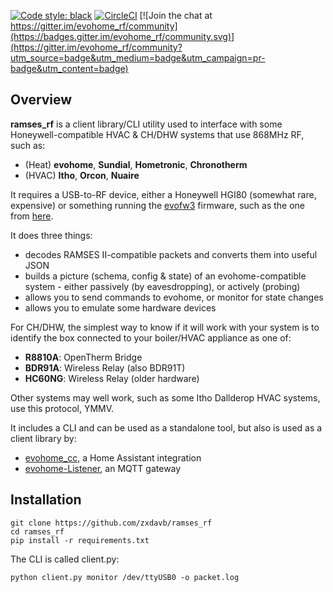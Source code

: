 [![Code style: black](https://img.shields.io/badge/code%20style-black-000000.svg)](https://github.com/psf/black) [![CircleCI](https://circleci.com/gh/zxdavb/ramses_rf.svg?style=svg)](https://circleci.com/gh/zxdavb/ramses_rf) [![Join the chat at https://gitter.im/evohome_rf/community](https://badges.gitter.im/evohome_rf/community.svg)](https://gitter.im/evohome_rf/community?utm_source=badge&utm_medium=badge&utm_campaign=pr-badge&utm_content=badge)

## Overview
**ramses_rf** is a client library/CLI utility used to interface with some Honeywell-compatible HVAC & CH/DHW systems that use 868MHz RF, such as:
 - (Heat) **evohome**, **Sundial**, **Hometronic**, **Chronotherm**
 - (HVAC) **Itho**, **Orcon**, **Nuaire**

It requires a USB-to-RF device, either a Honeywell HGI80 (somewhat rare, expensive) or something running the [evofw3](https://github.com/ghoti57/evofw3) firmware, such as the one from [here](https://indalo-tech.onlineweb.shop/).

It does three things:
 - decodes RAMSES II-compatible packets and converts them into useful JSON
 - builds a picture (schema, config & state) of an evohome-compatible system - either passively (by eavesdropping), or actively (probing)
 - allows you to send commands to evohome, or monitor for state changes
 - allows you to emulate some hardware devices

For CH/DHW, the simplest way to know if it will work with your system is to identify the box connected to your boiler/HVAC appliance as one of:
 - **R8810A**: OpenTherm Bridge
 - **BDR91A**: Wireless Relay (also BDR91T)
 - **HC60NG**: Wireless Relay (older hardware)

Other systems may well work, such as some Itho Dallderop HVAC systems, use this protocol, YMMV.

It includes a CLI and can be used as a standalone tool, but also is used as a client library by:
 - [evohome_cc](https://github.com/zxdavb/evohome_cc), a Home Assistant integration
 - [evohome-Listener](https://github.com/smar000/evohome-Listener), an MQTT gateway

## Installation

```
git clone https://github.com/zxdavb/ramses_rf
cd ramses_rf
pip install -r requirements.txt
```

The CLI is called client.py:
```
python client.py monitor /dev/ttyUSB0 -o packet.log
```


